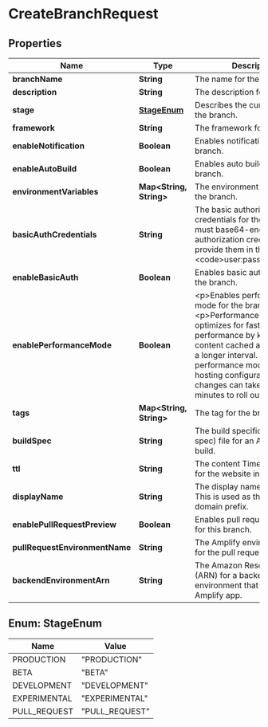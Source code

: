 

# CreateBranchRequest


## Properties

| Name | Type | Description | Notes |
|------------ | ------------- | ------------- | -------------|
|**branchName** | **String** |  The name for the branch.  |  |
|**description** | **String** |  The description for the branch.  |  [optional] |
|**stage** | [**StageEnum**](#StageEnum) |  Describes the current stage for the branch.  |  [optional] |
|**framework** | **String** |  The framework for the branch.  |  [optional] |
|**enableNotification** | **Boolean** |  Enables notifications for the branch.  |  [optional] |
|**enableAutoBuild** | **Boolean** |  Enables auto building for the branch.  |  [optional] |
|**environmentVariables** | **Map&lt;String, String&gt;** |  The environment variables for the branch.  |  [optional] |
|**basicAuthCredentials** | **String** |  The basic authorization credentials for the branch. You must base64-encode the authorization credentials and provide them in the format &lt;code&gt;user:password&lt;/code&gt;. |  [optional] |
|**enableBasicAuth** | **Boolean** |  Enables basic authorization for the branch.  |  [optional] |
|**enablePerformanceMode** | **Boolean** | &lt;p&gt;Enables performance mode for the branch.&lt;/p&gt; &lt;p&gt;Performance mode optimizes for faster hosting performance by keeping content cached at the edge for a longer interval. When performance mode is enabled, hosting configuration or code changes can take up to 10 minutes to roll out. &lt;/p&gt; |  [optional] |
|**tags** | **Map&lt;String, String&gt;** |  The tag for the branch.  |  [optional] |
|**buildSpec** | **String** |  The build specification (build spec) file for an Amplify app build.  |  [optional] |
|**ttl** | **String** |  The content Time to Live (TTL) for the website in seconds.  |  [optional] |
|**displayName** | **String** |  The display name for a branch. This is used as the default domain prefix.  |  [optional] |
|**enablePullRequestPreview** | **Boolean** |  Enables pull request previews for this branch.  |  [optional] |
|**pullRequestEnvironmentName** | **String** |  The Amplify environment name for the pull request.  |  [optional] |
|**backendEnvironmentArn** | **String** |  The Amazon Resource Name (ARN) for a backend environment that is part of an Amplify app.  |  [optional] |



## Enum: StageEnum

| Name | Value |
|---- | -----|
| PRODUCTION | &quot;PRODUCTION&quot; |
| BETA | &quot;BETA&quot; |
| DEVELOPMENT | &quot;DEVELOPMENT&quot; |
| EXPERIMENTAL | &quot;EXPERIMENTAL&quot; |
| PULL_REQUEST | &quot;PULL_REQUEST&quot; |



